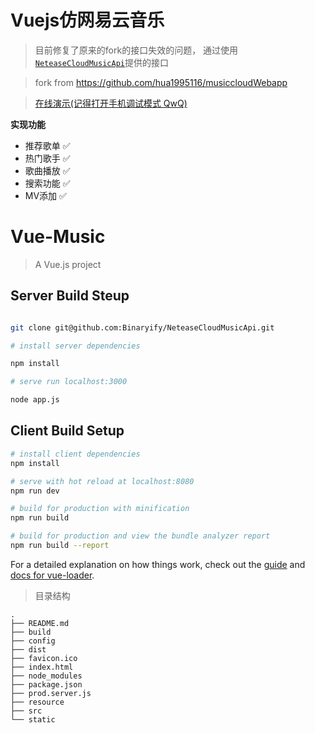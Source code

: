 # Vuejs仿网易云音乐

> 目前修复了原来的fork的接口失效的问题， 通过使用[`NeteaseCloudMusicApi`](https://github.com/Binaryify/NeteaseCloudMusicApi)提供的接口

> fork from https://github.com/hua1995116/musiccloudWebapp

> [在线演示(记得打开手机调试模式 QwQ)](http://118.89.227.245/#/home)

**实现功能**

 - 推荐歌单 ✅
 - 热门歌手 ✅
 - 歌曲播放 ✅
 - 搜索功能 ✅
 - MV添加  ✅

# Vue-Music

> A Vue.js project

## Server Build Steup

``` bash

git clone git@github.com:Binaryify/NeteaseCloudMusicApi.git

# install server dependencies

npm install

# serve run localhost:3000

node app.js

```

## Client Build Setup

``` bash
# install client dependencies
npm install

# serve with hot reload at localhost:8080
npm run dev

# build for production with minification
npm run build

# build for production and view the bundle analyzer report
npm run build --report
```

For a detailed explanation on how things work, check out the [guide](http://vuejs-templates.github.io/webpack/) and [docs for vue-loader](http://vuejs.github.io/vue-loader).

>目录结构

```
.
├── README.md
├── build
├── config
├── dist
├── favicon.ico
├── index.html
├── node_modules
├── package.json
├── prod.server.js
├── resource
├── src
└── static

```
